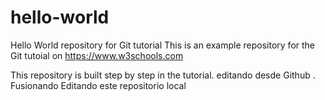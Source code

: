 # hello-world
Hello World repository for Git tutorial
This is an example repository for the Git tutoial on https://www.w3schools.com

This repository is built step by step in the tutorial.
editando desde Github
.
Fusionando
Editando este repositorio local
